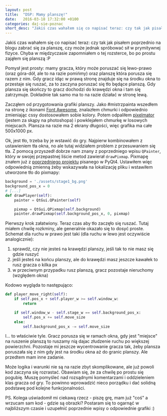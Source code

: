 ```yaml
---
layout: post
title:  "DSP: Mamy planszę!"
date:   2016-03-18 17:32:00 +0100
categories: daj-sie-poznac
short_desc: "Jakiś czas wahałem się co napisać teraz: czy tak jak pisałem poprzednio na blogu zabrać się za planszę, czy może jednak spróbować sił w prymitywnej fizyce. Chyba w międzyczasie zapomniałem o tej rozsterce, bo..."
---
```

Jakiś czas wahałem się co napisać teraz: czy tak jak pisałem poprzednio na blogu zabrać się za planszę, czy może jednak spróbować sił w prymitywnej fizyce. Chyba w międzyczasie zapomniałem o tej rozsterce, bo po prostu zająłem się planszą :P

Pomysł jest prosty: mamy gracza, który może poruszać się lewo-prawo (oraz góra-dół, ale to na razie pomińmy) oraz planszę która porusza się razem z nim. Gdy gracz idąc w prawą stronę znajduje się na środku okna to przestaje się ruszać, za to zaczyna poruszać się tło będące planszą. Gdy plansza się skończy to gracz dochodzi do krawędzi okna i tam się zatrzymuje. Dokładnie tak samo ma to na razie działać w stronę lewą.

Zacząłem od przygotowania grafiki planszy. Jako #mistrzpainta wszedłem na stronę z ikonami [Font Awesome][fontawesome], znalazłem chmurki i odpowiednio zmieniając cssy dostosowałem sobie kolory. Potem odpaliłem [pixelmator][pixelmator] (jestem za skąpy na photoshopa) i powklejałem chmurkę w losowych miejscach. Plansza na razie ma 2 ekrany długości, więc grafika ma całe 500x1000 px.

Ok, jest tło, trzeba by je wstawić do gry. Najpierw kombinowałem z ustawieniem tła okna, no ale tutaj widziałem problem z przesuwaniem się tła. Z pomocą przyszedł dobrze nam znany z poprzedniego wpisu `QPainter`, który w swojej przepastnej liście metod zawierał `drawPixmap`. Pixmapę znałem już z [poprzedniego projektu][photochooser] pisanego w PyQt4. Ustawiłem więc odpowiednią zmienną żeby wskazywała na lokalizację pliku i wstawiłem utworzone tło do pixmapy:

``` python
background = './assets/stage1_bg.png'
background_pos_x = 0
# [...]
def drawPlayer(self):
    painter = QtGui.QPainter(self)

    pixmap = QtGui.QPixmap(self.background)
    painter.drawPixmap(self.background_pos_x, 0, pixmap)
```

Pierwszy krok załatwiony. Teraz czas aby tło zaczęło się ruszać. Tutaj miałem chwilę rozkminy, ale generalnie okazało się to dosyć proste. Schemat dla ruchu w prawo jest taki (dla ruchu w lewo jest oczywiście analogicznie):
1. sprawdź, czy nie jesteś na krawędzi planszy, jeśli tak to nie masz się gdzie ruszyć
2. jeśli jesteś na końcu planszy, ale do krawędzi masz jeszcze kawałek to rusz gracza o kilka px
3. w przeciwnym przypadku rusz planszą, gracz pozostaje nieruchomy (względem okna)

Kodowo wygląda to następująco:

``` python
def player_move_right(self):
    if self.pos_x + self.player_w >= self.window_w:
        return

    if self.window_w - self.stage_w == self.background_pos_x:
        self.pos_x += self.move_size
    else:
        self.background_pos_x -= self.move_size
```

I... to właściwie tyle. Gracz porusza się w ramach okna, gdy jest "miejsce" na ruszenie planszą to ruszamy nią dajac złudzenie ruchu po większej powierzchni. Pozostaje mi jeszcze wycentrowanie gracza tak, żeby plansza poruszała się z nim gdy jest na środku okna aż do granic planszy. Ale przedtem mam inne zadanie.

Może logika i warunki nie są na razie zbyt skomplikowane, ale już powoli kod zaczyna się rozrastać. Obawiam się, że za chwilę po prostu się pogubię. Muszę pomyśleć nad rozsądnymi komentarzami i oddzieleniem klas gracza od gry. To powinno wprowadzić nieco porządku i dać solidną podstawę pod kolejne funkcjonalności.

PS. Kolega uświadomił mi ciekawą rzecz - piszę grę, mam już "coś" a wrzucam sam kod - gdzie są obrazki? Postaram się to ogarnąć w najbliższym czasie i uzupełnić poprzednie wpisy o odpowiednie grafiki :)

[fontawesome]: https://fortawesome.github.io/Font-Awesome/
[pixelmator]: http://www.pixelmator.com/
[photochooser]: https://github.com/zelazowy/photochooser
